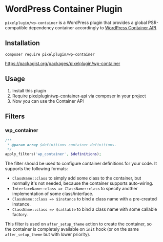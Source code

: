 # WordPress Container Plugin

`pixelplugin/wp-container` is a WordPress plugin that provides a global PSR-compatible
dependency container accordingly to [WordPress Container API](https://github.com/pixelpluginhq/wp-container-api). 

## Installation

```shell
composer require pixelplugin/wp-container
```

https://packagist.org/packages/pixelplugin/wp-container

## Usage

1. Install this plugin
2. Require [pixelplugin/wp-container-api](https://github.com/pixelpluginhq/wp-container-api) via composer in your project
3. Now you can use the Container API

## Filters

### wp_container

```php
/**
 * @param array $definitions container definitions.
 */
apply_filters('wp_container', $definitions);
```

The filter should be used to configure container definitions for your code. It supports the following formats:

- `ClassName::class` to simply add some class to the container, but normally it's not needed, because the container supports auto-wiring.
- `InterfaceName::class => ClassName::class` to specify another implementation of some class/interface.
- `ClassName::class => $instance` to bind a class name with a pre-created instance.
- `ClassName::class => $callable` to bind a class name with some callable factory.

This filter is used on `after_setup_theme` action to create the container,
so the container is completely available on `init` hook
(or on the same `after_setup_theme` but with lower priority).
